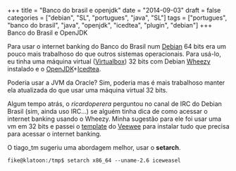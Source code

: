 +++
title = "Banco do brasil e openjdk"
date = "2014-09-03"
draft = false
categories = ["debian", "SL", "portugues", "java", "SL"]
tags = ["portugues", "banco do brasil", "java", "openjdk", "icedtea", "plugin", "debian"]
+++
Banco do Brasil e OpenJDK

Para usar o internet banking do Banco do Brasil num [Debian][debian] 64 bits
era um pouco mais trabalhoso do que outros sistemas operacionais. Para
usá-lo, eu tinha uma máquina virtual ([Virtualbox][virtualbox]) 32 bits
com Debian [Wheezy][wheezy] instalado e o
[OpenJDK][openjdk]+[Icedtea][icedtea].

Poderia usar a JVM da Oracle? Sim, poderia mas é mais trabalhoso manter
ela atualizada do que usar uma máquina virtual 32 bits.

Algum tempo atrás, o *ricardoperera* perguntou no canal de IRC do Debian
Brasil (sim, ainda uso IRC...) se alguém tinha dica de como acessar o
internet banking usando o Wheezy. Minha sugestão para ele foi usar uma vm
em 32 bits e passei o [template][link_template] do [Veewee][veewee] para instalar tudo que precisa
para acessar o internet banking.

O tiago_tm sugeriu uma abordagem melhor, usar o **setarch**.

```
fike@klatoon:/tmp$ setarch x86_64 --uname-2.6 iceweasel
```


[virtualbox]: https://www.virtualbox.org/
[openjdk]: https://openjdk.java.net/
[icedtea]: https://icedtea.classpath.org/
[wheezy]: https://www.debian.org/releases/wheezy
[debian]: https://www.debian.org
[veewee]: https://github.com/jedi4ever/veewee
[link_template]: https://github.com/fike/veewee-definitions/tree/master/debgui32
